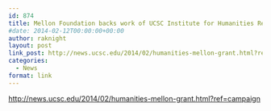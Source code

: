 ```yaml
---
id: 874
title: Mellon Foundation backs work of UCSC Institute for Humanities Research
#date: 2014-02-12T00:00:00+00:00
author: raknight
layout: post
link_post: http://news.ucsc.edu/2014/02/humanities-mellon-grant.html?ref=campaign
categories:
  - News
format: link
---
```

http://news.ucsc.edu/2014/02/humanities-mellon-grant.html?ref=campaign